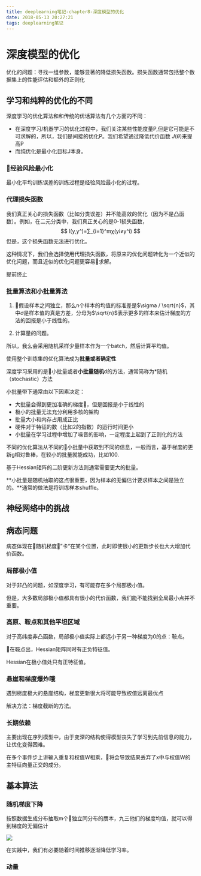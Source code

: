 ```yaml
---
title: deeplearning笔记-chapter8-深度模型的优化
date: 2018-05-13 20:27:21
tags: deeplearning笔记
---
```

# 深度模型的优化

优化的问题：寻找一组参数，能够显著的降低损失函数。损失函数通常包括整个数据集上的性能评估和额外的正则化
<!-- more -->
## 学习和纯粹的优化的不同
深度学习的优化算法和和传统的优话算法有几个方面的不同：
* 在深度学习/机器学习的优化过程中，我们关注某些性能度量P,但是它可能是不可求解的，所以，我们是间接的优化P。我们希望通过降低代价函数 $J(\theta)$来提高P
* 而纯优化是最小化目标J本身。

### 经验风险最小化
最小化平均训练误差的训练过程是经验风险最小化的过程。

### 代理损失函数
我们真正关心的损失函数（比如分类误差）并不能高效的优化（因为不是凸函数）。例如，在二元分类中，我们真正关心的是0-1损失函数，
$$ l(y,y^)=∑_{i=1}^mχ(yi≠y^i) $$
但是，这个损失函数无法进行优化。

这种情况下，我们会选择使用代理损失函数，将原来的优化问题转化为一个近似的优化问题，而且近似的优化问题更容易求解。

提前终止

### 批量算法和小批量算法
1. 假设样本之间独立，那么n个样本的均值的标准差是$\sigma / \sqrt{n}$，其中$\sigma$是样本值的真是方差，分母为$\sqrt{n}$表示更多的样本来估计梯度的方法的回报是小于线性的。

2. 计算量的问题。

所以，我么会采用随机采样少量样本作为一个batch，然后计算平均值。

使用整个训练集的优化算法成为**批量或者确定性**

深度学习采用的是小批量或者**小批量随机**d的方法，通常简称为*随机（stochastic）方法

小批量带下通常由以下因素决定：
* 大批量会得到更加准确的梯度，但是回报是小于线性的
* 极小的批量无法充分利用多核的架构
* 批量大小和内存占用成正比
* 硬件对于特征的数（比如2的指数）的运行时间更小
* 小批量在学习过程中增加了噪音的影响，一定程度上起到了正则化的方法

不同的优化算法从不同的小批量中获取到不同的信息，一般而言，基于梯度的更新g相对鲁棒，在较小的批量就能成功，比如100.

基于Hessian矩阵的二阶更新方法则通常需要更大的批量。

**小批量是随机抽取的这点很重要，因为样本的无偏估计要求样本之间是独立的。**通常的做法是将训练样本shuffle。

## 神经网络中的挑战
## 病态问题
病态体现在随机梯度”卡“在某个位置，此时即使很小的更新步长也大大增加代价函数。

### 局部极小值
对于非凸的问题，如深度学习，有可能存在多个局部极小值。

但是，大多数局部极小值都具有很小的代价函数，我们能不能找到全局最小点并不重要。

### 高原、鞍点和其他平坦区域
对于高纬度非凸函数，局部极小值实际上都远小于另一种梯度为0的点：鞍点。

在鞍点出，Hessian矩阵同时有正负特征值。

Hessian在极小值处只有正特征值。

### 悬崖和梯度爆炸哦
遇到梯度极大的悬崖结构，梯度更新很大将可能导致权值远离最优点

解决方法：梯度截断的方法。

### 长期依赖
主要出现在序列模型中，由于变深的结构使得模型丧失了学习到先前信息的能力，让优化变得困难。

在多个事件步上讲输入重复和权值W相乘，将会导致结果丢弃了x中与权值W的主特征向量正交的成分。

## 基本算法
### 随机梯度下降
按照数据生成分布抽取m个独立同分布的赝本，九三他们的梯度均值，就可以得到梯度的无偏估计

![](https://ws1.sinaimg.cn/large/9244e6f1gy1frarzxnhv8j20pv099acd.jpg)

在实践中，我们有必要随着时间推移逐渐降低学习率。

### 动量

